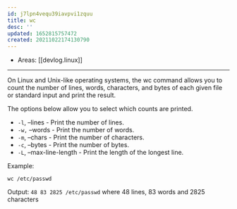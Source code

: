 ```yaml
---
id: j7lpn4vequ39iavpvi1zquu
title: wc
desc: ''
updated: 1652815757472
created: 20211022174130790
---
```


- Areas: [[devlog.linux]]

---

On Linux and Unix-like operating systems, the wc command allows you to count the number of lines, words, characters, and bytes of each given file or standard input and print the result.

The options below allow you to select which counts are printed.

- `-l`, –lines - Print the number of lines.
- `-w,` –words - Print the number of words.
- `-m`, –chars - Print the number of characters.
- `-c`, –bytes - Print the number of bytes.
- `-L`, –max-line-length - Print the length of the longest line.

Example:

`wc /etc/passwd`

Output: `48 83 2825 /etc/passwd` where 48 lines, 83 words and 2825 characters
